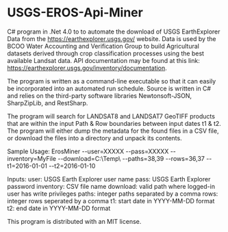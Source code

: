 # USGS-EROS-Api-Miner
C# program in .Net 4.0 to to automate the download of USGS EarthExplorer Data from the https://earthexplorer.usgs.gov/ website. Data is used by the BCOO Water Accounting and Verification Group to build Agricultural datasets derived through crop classification processes using the best available Landsat data. API documentation may be found at this link: https://earthexplorer.usgs.gov/inventory/documentation.

The program is written as a command-line executable so that it can easily be incorporated into an automated run schedule. Source is written in C# and relies on the third-party software libraries Newtonsoft-JSON, SharpZipLib, and RestSharp.

The program will search for LANDSAT8 and LANDSAT7 GeoTIFF products that are within the input Path & Row boundaries between input dates t1 & t2. The program will either dump the metadata for the found files in a CSV file, or download the files into a directory and unpack its contents.

Sample Usage:
	ErosMiner --user=XXXXX --pass=XXXXX --inventory=MyFile --download=C:\Temp\ --paths=38,39 --rows=36,37 --t1=2016-01-01 --t2=2016-01-10

Inputs:
	user: USGS Earth Explorer user name
	pass: USGS Earth Explorer password
	inventory: CSV file name
	download: valid path where logged-in user has write privileges
	paths: integer paths separated by a comma
	rows: integer rows seperated by a comma
	t1: start date in YYYY-MM-DD format
	t2: end date in YYYY-MM-DD format

This program is distributed with an MIT license.
